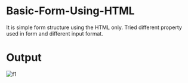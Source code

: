 # Basic-Form-Using-HTML
It is simple form structure using the HTML only. Tried different property used in form and different input format.
# Output
![f1](https://github.com/MauryaTejash/Basic-Form-Using-HTML/assets/93006244/12ffef27-2da3-42bd-890b-ad9775b582b7)
